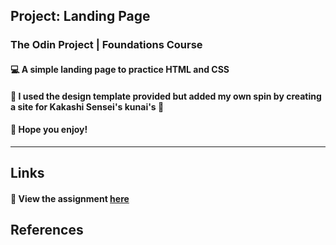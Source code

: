 ## **Project: Landing Page**

### The Odin Project | Foundations Course

#### :computer: A simple landing page to practice HTML and CSS

#### :thought_balloon: I used the design template provided but added my own spin by creating a site for Kakashi Sensei's kunai's :hocho:

#### :beers: Hope you enjoy!

<hr>

## Links

#### :link: View the assignment [here](https://www.theodinproject.com/lessons/foundations-landing-page)

## References
